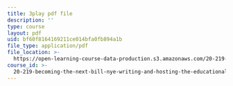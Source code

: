 ```yaml
---
title: 3play pdf file
description: ''
type: course
layout: pdf
uid: bf60f8164169211ce014bfa0fb894a1b
file_type: application/pdf
file_location: >-
  https://open-learning-course-data-production.s3.amazonaws.com/20-219-becoming-the-next-bill-nye-writing-and-hosting-the-educational-show-january-iap-2015/bf60f8164169211ce014bfa0fb894a1b_MTxjpJSp43A.pdf
course_id: >-
  20-219-becoming-the-next-bill-nye-writing-and-hosting-the-educational-show-january-iap-2015
---
```

